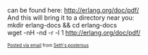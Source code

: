 can be found here: <a href="http://erlang.org/doc/pdf/">http://erlang.org/doc/pdf/</a> <br />And this will bring it to a directory near you: <br />mkdir erlang-docs && cd erlang-docs <br />wget -nH -nd -r -l 1 <a href="http://erlang.org/doc/pdf/">http://erlang.org/doc/pdf/</a><p style="font-size: 10px;">  <a href="http://posterous.com">Posted via email</a>   from <a href="http://sfalcon.posterous.com/erlang-documentation-in-pdf">Seth's posterous</a>  </p>
